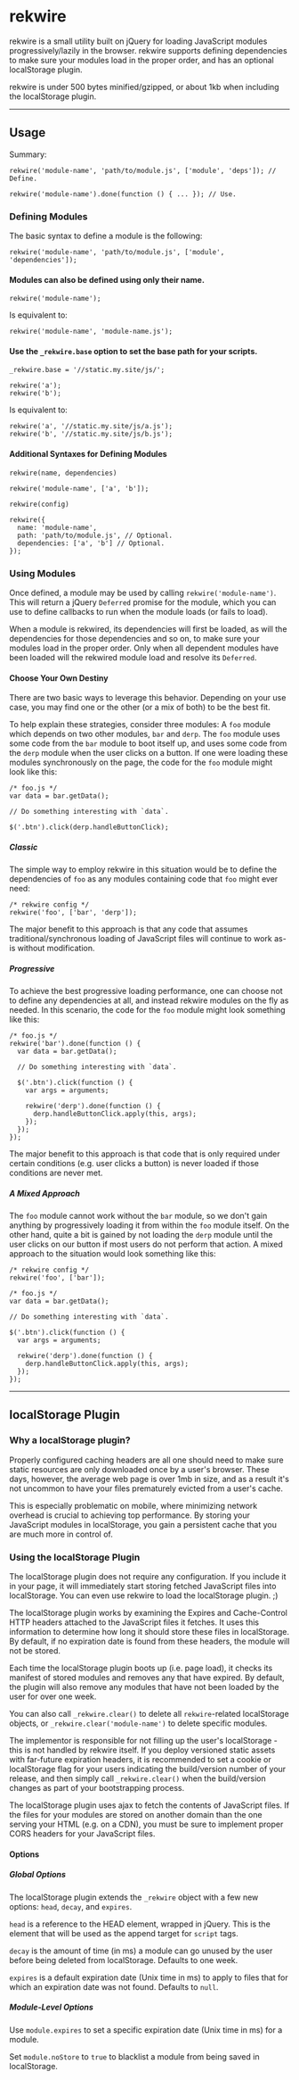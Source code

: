 # rekwire

rekwire is a small utility built on jQuery for loading JavaScript modules
progressively/lazily in the browser. rekwire supports defining dependencies to
make sure your modules load in the proper order, and has an optional
localStorage plugin.

rekwire is under 500 bytes minified/gzipped, or about 1kb when including the
localStorage plugin.

--------------------------------------------------------------------------------

## Usage

Summary:

    rekwire('module-name', 'path/to/module.js', ['module', 'deps']); // Define.

    rekwire('module-name').done(function () { ... }); // Use.

### Defining Modules

The basic syntax to define a module is the following:

    rekwire('module-name', 'path/to/module.js', ['module', 'dependencies']);

#### Modules can also be defined using only their name.

    rekwire('module-name');

Is equivalent to:

    rekwire('module-name', 'module-name.js');

#### Use the `_rekwire.base` option to set the base path for your scripts.

    _rekwire.base = '//static.my.site/js/';

    rekwire('a');
    rekwire('b');

Is equivalent to:

    rekwire('a', '//static.my.site/js/a.js');
    rekwire('b', '//static.my.site/js/b.js');

#### Additional Syntaxes for Defining Modules

`rekwire(name, dependencies)`

    rekwire('module-name', ['a', 'b']);

`rekwire(config)`

    rekwire({
      name: 'module-name',
      path: 'path/to/module.js', // Optional.
      dependencies: ['a', 'b'] // Optional.
    });

### Using Modules

Once defined, a module may be used by calling `rekwire('module-name')`. This
will return a jQuery `Deferred` promise for the module, which you can use to
define callbacks to run when the module loads (or fails to load).

When a module is rekwired, its dependencies will first be loaded, as will the
dependencies for those dependencies and so on, to make sure your modules load in
the proper order. Only when all dependent modules have been loaded will the
rekwired module load and resolve its `Deferred`.

#### Choose Your Own Destiny

There are two basic ways to leverage this behavior. Depending on your use case,
you may find one or the other (or a mix of both) to be the best fit.

To help explain these strategies, consider three modules: A `foo` module which
depends on two other modules, `bar` and `derp`. The `foo` module uses some code
from the `bar` module to boot itself up, and uses some code from the `derp`
module when the user clicks on a button. If one were loading these modules
synchronously on the page, the code for the `foo` module might look like this:

    /* foo.js */
    var data = bar.getData();

    // Do something interesting with `data`.

    $('.btn').click(derp.handleButtonClick);

##### Classic

The simple way to employ rekwire in this situation would be to define the
dependencies of `foo` as any modules containing code that `foo` might ever need:

    /* rekwire config */
    rekwire('foo', ['bar', 'derp']);

The major benefit to this approach is that any code that assumes
traditional/synchronous loading of JavaScript files will continue to work as-is
without modification.

##### Progressive

To achieve the best progressive loading performance, one can choose not to
define any dependencies at all, and instead rekwire modules on the fly as
needed. In this scenario, the code for the `foo` module might look something
like this:

    /* foo.js */
    rekwire('bar').done(function () {
      var data = bar.getData();

      // Do something interesting with `data`.

      $('.btn').click(function () {
        var args = arguments;

        rekwire('derp').done(function () {
          derp.handleButtonClick.apply(this, args);
        });
      });
    });

The major benefit to this approach is that code that is only required under
certain conditions (e.g. user clicks a button) is never loaded if those
conditions are never met.

##### A Mixed Approach

The `foo` module cannot work without the `bar` module, so we don't gain anything
by progressively loading it from within the `foo` module itself. On the other
hand, quite a bit is gained by not loading the `derp` module until the user
clicks on our button if most users do not perform that action. A mixed approach
to the situation would look something like this:

    /* rekwire config */
    rekwire('foo', ['bar']);

    /* foo.js */
    var data = bar.getData();

    // Do something interesting with `data`.

    $('.btn').click(function () {
      var args = arguments;

      rekwire('derp').done(function () {
        derp.handleButtonClick.apply(this, args);
      });
    });

--------------------------------------------------------------------------------

## localStorage Plugin

### Why a localStorage plugin?

Properly configured caching headers are all one should need to make sure static
resources are only downloaded once by a user's browser. These days, however, the
average web page is over 1mb in size, and as a result it's not uncommon to have
your files prematurely evicted from a user's cache.

This is especially problematic on mobile, where minimizing network overhead is
crucial to achieving top performance. By storing your JavaScript modules in
localStorage, you gain a persistent cache that you are much more in control of.

### Using the localStorage Plugin

The localStorage plugin does not require any configuration. If you include it in
your page, it will immediately start storing fetched JavaScript files into
localStorage. You can even use rekwire to load the localStorage plugin. ;)

The localStorage plugin works by examining the Expires and Cache-Control HTTP
headers attached to the JavaScript files it fetches. It uses this information to
determine how long it should store these files in localStorage. By default, if
no expiration date is found from these headers, the module will not be stored.

Each time the localStorage plugin boots up (i.e. page load), it checks its
manifest of stored modules and removes any that have expired. By default, the
plugin will also remove any modules that have not been loaded by the user for
over one week.

You can also call `_rekwire.clear()` to delete all `rekwire`-related
localStorage objects, or `_rekwire.clear('module-name')` to delete specific
modules.

The implementor is responsible for not filling up the user's localStorage - this
is not handled by rekwire itself. If you deploy versioned static assets with
far-future expiration headers, it is recommended to set a cookie or localStorage
flag for your users indicating the build/version number of your release, and
then simply call `_rekwire.clear()` when the build/version changes as part of
your bootstrapping process.

The localStorage plugin uses ajax to fetch the contents of JavaScript files. If
the files for your modules are stored on another domain than the one serving
your HTML (e.g. on a CDN), you must be sure to implement proper CORS headers for
your JavaScript files.

#### Options

##### Global Options

The localStorage plugin extends the `_rekwire` object with a few new options:
`head`, `decay`, and `expires`.

`head` is a reference to the HEAD element, wrapped in jQuery. This is the
element that will be used as the append target for `script` tags.

`decay` is the amount of time (in ms) a module can go unused by the user before
being deleted from localStorage. Defaults to one week.

`expires` is a default expiration date (Unix time in ms) to apply to files that
for which an expiration date was not found. Defaults to `null`.

##### Module-Level Options

Use `module.expires` to set a specific expiration date (Unix time in ms) for a
module.

Set `module.noStore` to `true` to blacklist a module from being saved in
localStorage.
